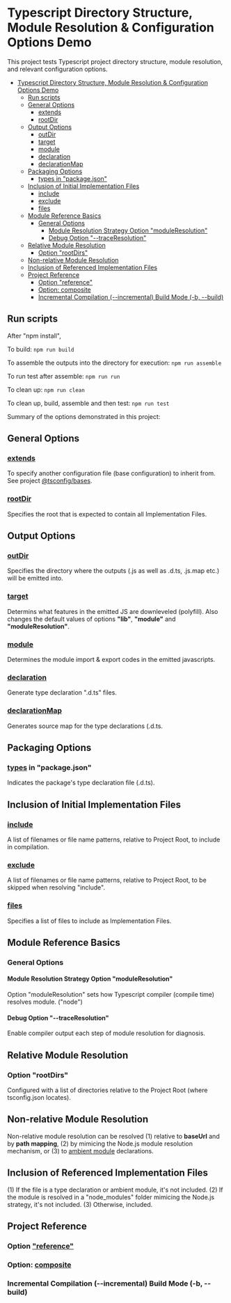 

# Typescript Directory Structure, Module Resolution & Configuration Options Demo

This project tests Typescript project directory structure, module resolution, and relevant configuration options.

- [Typescript Directory Structure, Module Resolution & Configuration Options Demo](#typescript-directory-structure-module-resolution--configuration-options-demo)
  - [Run scripts](#run-scripts)
  - [General Options](#general-options)
    - [extends](#extends)
    - [rootDir](#rootdir)
  - [Output Options](#output-options)
    - [outDir](#outdir)
    - [target](#target)
    - [module](#module)
    - [declaration](#declaration)
    - [declarationMap](#declarationmap)
  - [Packaging Options](#packaging-options)
    - [types in "package.json"](#types-in-packagejson)
  - [Inclusion of Initial Implementation Files](#inclusion-of-initial-implementation-files)
    - [include](#include)
    - [exclude](#exclude)
    - [files](#files)
  - [Module Reference Basics](#module-reference-basics)
    - [General Options](#general-options-1)
      - [Module Resolution Strategy Option "moduleResolution"](#module-resolution-strategy-option-moduleresolution)
      - [Debug Option "--traceResolution"](#debug-option---traceresolution)
  - [Relative Module Resolution](#relative-module-resolution)
    - [Option "rootDirs"](#option-rootdirs)
  - [Non-relative Module Resolution](#non-relative-module-resolution)
  - [Inclusion of Referenced Implementation Files](#inclusion-of-referenced-implementation-files)
  - [Project Reference](#project-reference)
    - [Option "reference"](#option-reference)
    - [Option: composite](#option-composite)
    - [Incremental Compilation (--incremental) Build Mode (-b, --build)](#incremental-compilation---incremental-build-mode--b---build)

## Run scripts

After "npm install",

To build: `npm run build`

To assemble the outputs into the directory for execution: `npm run assemble`

To run test after assemble: `npm run run`

To clean up: `npm run clean`

To clean up, build, assemble and then test: `npm run test`

Summary of the options demonstrated in this project:

## General Options

### [extends](https://www.typescriptlang.org/tsconfig#extends) 

To specify another configuration file (base configuration) to inherit from. See project [@tsconfig/bases](https://github.com/tsconfig/bases/).

### [rootDir](https://www.typescriptlang.org/tsconfig#rootDir)

Specifies the root that is expected to contain all Implementation Files.

## Output Options

### [outDir](https://www.typescriptlang.org/tsconfig#outDir)

Specifies the directory where the outputs (.js as well as .d.ts, .js.map etc.) will be emitted into. 

### [target](https://www.typescriptlang.org/tsconfig#target)

Determins what features in the emitted JS are downleveled (polyfill). Also changes the default values of options **"lib"**, **"module"** and **"moduleResolution"**. 

### [module](https://www.typescriptlang.org/tsconfig#module)

Determines the module import & export codes in the emitted javascripts.

### [declaration](https://www.typescriptlang.org/tsconfig#declaration)

Generate type declaration ".d.ts" files. 

### [declarationMap](https://www.typescriptlang.org/tsconfig#declarationMap)

Generates source map for the type declarations (.d.ts.

## Packaging Options

### [types](https://www.typescriptlang.org/docs/handbook/declaration-files/publishing.html#including-declarations-in-your-npm-package) in "package.json"

Indicates the package's type declaration file (.d.ts). 

## Inclusion of Initial Implementation Files

### [include](https://www.typescriptlang.org/tsconfig#include)

A list of filenames or file name patterns, relative to Project Root, to include in compilation. 

### [exclude](https://www.typescriptlang.org/tsconfig#exclude)

A list of filenames or file name patterns, relative to Project Root, to be skipped when resolving "include". 

### [files](https://www.typescriptlang.org/tsconfig#files)

Specifies a list of files to include as Implementation Files.

## Module Reference Basics

### General Options

#### Module Resolution Strategy Option "moduleResolution"

Option "moduleResolution" sets how Typescript compiler (compile time) resolves module. ("node")

#### Debug Option "--traceResolution"

Enable compiler output each step of module resolution for diagnosis.

## Relative Module Resolution

### Option "rootDirs"

Configured with a list of directories relative to the Project Root (where tsconfig.json locates). 

## Non-relative Module Resolution

Non-relative module resolution can be resolved (1) relative to **baseUrl** and by **path mapping**, (2) by mimicing the Node.js module resolution mechanism, or (3) to [ambient module](https://www.typescriptlang.org/docs/handbook/modules.html#ambient-modules) declarations. 

## Inclusion of Referenced Implementation Files

(1) If the file is a type declaration or ambient module, it's not included. 
(2) If the module is resolved in a "node_modules" folder mimicing the Node.js strategy, it's not included. 
(3) Otherwise, included.

## Project Reference

### Option ["reference"](https://www.typescriptlang.org/tsconfig#references)

### Option: [composite](https://www.typescriptlang.org/tsconfig#composite)

### Incremental Compilation (--incremental) Build Mode (-b, --build)

